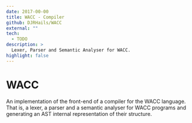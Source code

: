 ```yaml
---
date: 2017-00-00
title: WACC - Compiler
github: DJRHails/WACC
external: ""
tech:
  - TODO
description: >
  Lexer, Parser and Semantic Analyser for WACC.
highlight: false
---
```


# WACC
An implementation of the front-end of a compiler for the WACC language. That is, a lexer, a parser and a semantic analyser for WACC programs and generating an AST internal representation of their structure.
